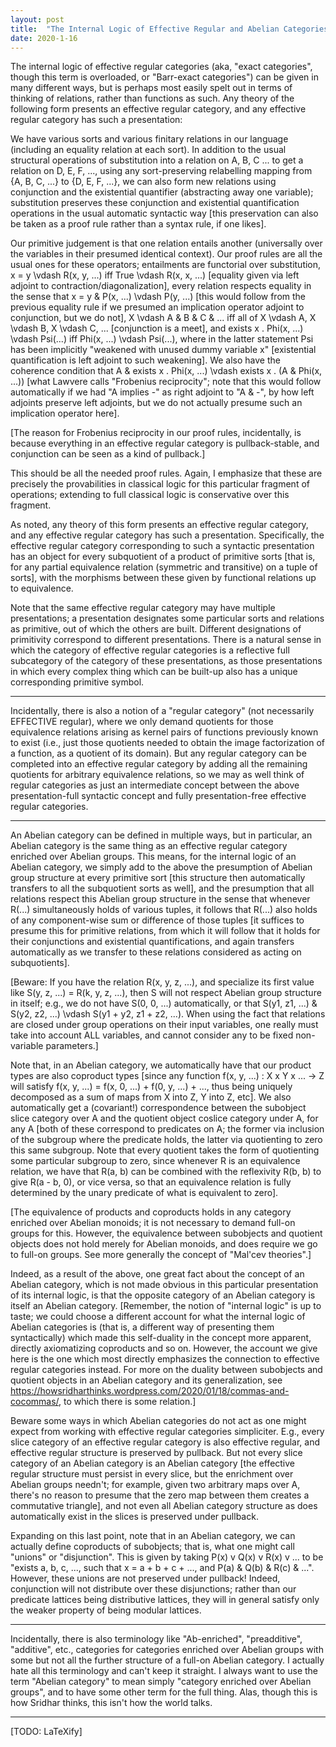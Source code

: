 ```yaml
---
layout: post
title:  "The Internal Logic of Effective Regular and Abelian Categories"
date: 2020-1-16
---
```

The internal logic of effective regular categories (aka, "exact categories", though this term is overloaded, or "Barr-exact categories") can be given in many different ways, but is perhaps most easily spelt out in terms of thinking of relations, rather than functions as such. Any theory of the following form presents an effective regular category, and any effective regular category has such a presentation:

We have various sorts and various finitary relations in our language (including an equality relation at each sort). In addition to the usual structural operations of substitution into a relation on A, B, C ... to get a relation on D, E, F, ..., using any sort-preserving relabelling mapping from {A, B, C, ...} to {D, E, F, ...}, we can also form new relations using conjunction and the existential quantifier (abstracting away one variable); substitution preserves these conjunction and existential quantification operations in the usual automatic syntactic way [this preservation can also be taken as a proof rule rather than a syntax rule, if one likes].

Our primitive judgement is that one relation entails another (universally over the variables in their presumed identical context). Our proof rules are all the usual ones for these operators; entailments are functorial over substitution, x = y \vdash R(x, y, ...) iff True \vdash R(x, x, ...) [equality given via left adjoint to contraction/diagonalization], every relation respects equality in the sense that x = y & P(x, ...) \vdash P(y, ...) [this would follow from the previous equality rule if we presumed an implication operator adjoint to conjunction, but we do not], X \vdash A & B & C & ... iff all of X \vdash A, X \vdash B, X \vdash C, ... [conjunction is a meet], and exists x . Phi(x, ...) \vdash Psi(...) iff Phi(x, ...) \vdash Psi(...), where in the latter statement Psi has been implicitly "weakened with unused dummy variable x" [existential quantification is left adjoint to such weakening]. We also have the coherence condition that A & exists x . Phi(x, ...) \vdash exists x . (A & Phi(x, ...)) [what Lawvere calls "Frobenius reciprocity"; note that this would follow automatically if we had "A implies -" as right adjoint to "A & -", by how left adjoints preserve left adjoints, but we do not actually presume such an implication operator here].

[The reason for Frobenius reciprocity in our proof rules, incidentally, is because everything in an effective regular category is pullback-stable, and conjunction can be seen as a kind of pullback.]

This should be all the needed proof rules. Again, I emphasize that these are precisely the provabilities in classical logic for this particular fragment of operations; extending to full classical logic is conservative over this fragment.

As noted, any theory of this form presents an effective regular category, and any effective regular category has such a presentation. Specifically, the effective regular category corresponding to such a syntactic presentation has an object for every subquotient of a product of primitive sorts [that is, for any partial equivalence relation (symmetric and transitive) on a tuple of sorts], with the morphisms between these given by functional relations up to equivalence.

Note that the same effective regular category may have multiple presentations; a presentation designates some particular sorts and relations as primitive, out of which the others are built. Different designations of primitivity correspond to different presentations. There is a natural sense in which the category of effective regular categories is a reflective full subcategory of the category of these presentations, as those presentations in which every complex thing which can be built-up also has a unique corresponding primitive symbol.

***

Incidentally, there is also a notion of a "regular category" (not necessarily EFFECTIVE regular), where we only demand quotients for those equivalence relations arising as kernel pairs of functions previously known to exist (i.e., just those quotients needed to obtain the image factorization of a function, as a quotient of its domain). But any regular category can be completed into an effective regular category by adding all the remaining quotients for arbitrary equivalence relations, so we may as well think of regular categories as just an intermediate concept between the above presentation-full syntactic concept and fully presentation-free effective regular categories.

***

An Abelian category can be defined in multiple ways, but in particular, an Abelian category is the same thing as an effective regular category enriched over Abelian groups. This means, for the internal logic of an Abelian category, we simply add to the above the presumption of Abelian group structure at every primitive sort [this structure then automatically transfers to all the subquotient sorts as well], and the presumption that all relations respect this Abelian group structure in the sense that whenever R(...) simultaneously holds of various tuples, it follows that R(...) also holds of any component-wise sum or difference of those tuples [it suffices to presume this for primitive relations, from which it will follow that it holds for their conjunctions and existential quantifications, and again transfers automatically as we transfer to these relations considered as acting on subquotients].

[Beware: If you have the relation R(x, y, z, ...), and specialize its first value like S(y, z, ...) = R(k, y, z, ...), then S will not respect Abelian group structure in itself; e.g., we do not have S(0, 0, ...) automatically, or that S(y1, z1, ...) & S(y2, z2, ...) \vdash S(y1 + y2, z1 + z2, ...). When using the fact that relations are closed under group operations on their input variables, one really must take into account ALL variables, and cannot consider any to be fixed non-variable parameters.]

Note that, in an Abelian category, we automatically have that our product types are also coproduct types [since any function f(x, y, ...) : X x Y x ... -> Z will satisfy f(x, y, ...) = f(x, 0, ...) + f(0, y, ...) + ..., thus being uniquely decomposed as a sum of maps from X into Z, Y into Z, etc]. We also automatically get a (covariant!) correspondence between the subobject slice category over A and the quotient object coslice category under A, for any A [both of these correspond to predicates on A; the former via inclusion of the subgroup where the predicate holds, the latter via quotienting to zero this same subgroup. Note that every quotient takes the form of quotienting some particular subgroup to zero, since whenever R is an equivalence relation, we have that R(a, b) can be combined with the reflexivity R(b, b) to give R(a - b, 0), or vice versa, so that an equivalence relation is fully determined by the unary predicate of what is equivalent to zero].

[The equivalence of products and coproducts holds in any category enriched over Abelian monoids; it is not necessary to demand full-on groups for this. However, the equivalence between subobjects and quotient objects does not hold merely for Abelian monoids, and does require we go to full-on groups. See more generally the concept of "Mal'cev theories".]

Indeed, as a result of the above, one great fact about the concept of an Abelian category, which is not made obvious in this particular presentation of its internal logic, is that the opposite category of an Abelian category is itself an Abelian category. [Remember, the notion of "internal logic" is up to taste; we could choose a different account for what the internal logic of Abelian categories is (that is, a different way of presenting them syntactically) which made this self-duality in the concept more apparent, directly axiomatizing coproducts and so on. However, the account we give here is the one which most directly emphasizes the connection to effective regular categories instead. For more on the duality between subobjects and quotient objects in an Abelian category and its generalization, see https://howsridharthinks.wordpress.com/2020/01/18/commas-and-cocommas/, to which there is some relation.]

Beware some ways in which Abelian categories do not act as one might expect from working with effective regular categories simpliciter. E.g., every slice category of an effective regular category is also effective regular, and effective regular structure is preserved by pullback. But not every slice category of an Abelian category is an Abelian category [the effective regular structure must persist in every slice, but the enrichment over Abelian groups needn't; for example, given two arbitrary maps over A, there's no reason to presume that the zero map between them creates a commutative triangle], and not even all Abelian category structure as does automatically exist in the slices is preserved under pullback.

Expanding on this last point, note that in an Abelian category, we can actually define coproducts of subobjects; that is, what one might call "unions" or "disjunction". This is given by taking P(x) v Q(x) v R(x) v ... to be "exists a, b, c, ..., such that x = a + b + c + ..., and P(a) & Q(b) & R(c) & ...". However, these unions are not preserved under pullback! Indeed, conjunction will not distribute over these disjunctions; rather than our predicate lattices being distributive lattices, they will in general satisfy only the weaker property of being modular lattices.

***

Incidentally, there is also terminology like "Ab-enriched", "preadditive", "additive", etc., categories for categories enriched over Abelian groups with some but not all the further structure of a full-on Abelian category. I actually hate all this terminology and can't keep it straight. I always want to use the term "Abelian category" to mean simply "category enriched over Abelian groups", and to have some other term for the full thing. Alas, though this is how Sridhar thinks, this isn't how the world talks.

***

[TODO: LaTeXify]